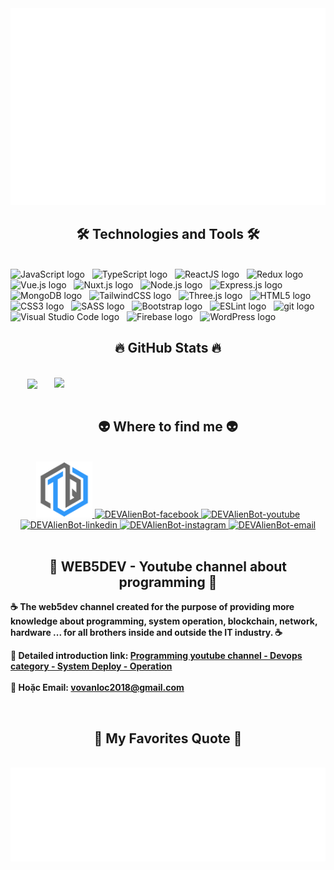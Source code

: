 <!-- DEVAlienBot -->
<a href="#" target="_blank">
  <img src="svg/DEVAlienBot.svg" width="1200" alt="DEVAlienBot-official" />
</a>

<h2 align="center">🛠 Technologies and Tools 🛠</h2>
<br>
<!-- https://simpleicons.org/ -->
<span><img src="https://img.shields.io/badge/JavaScript-282C34?logo=javascript&logoColor=F7DF1E" alt="JavaScript logo" title="JavaScript" height="25" /></span>
&nbsp;
<span><img src="https://img.shields.io/badge/TypeScript-282C34?logo=typescript&logoColor=3178C6" alt="TypeScript logo" title="TypeScript" height="25" /></span>
&nbsp;
<span><img src="https://img.shields.io/badge/ReactJS-282C34?logo=react&logoColor=61DAFB" alt="ReactJS logo" title="ReactJS" height="25" /></span>
&nbsp;
<span><img src="https://img.shields.io/badge/Redux-282C34?logo=redux&logoColor=764ABC" alt="Redux logo" title="Redux" height="25" /></span>
&nbsp;
<span><img src="https://img.shields.io/badge/Vue.js-282C34?logo=vue.js&logoColor=4FC08D" alt="Vue.js logo" title="Vue.js" height="25" /></span>
&nbsp;
<span><img src="https://img.shields.io/badge/Nuxt.js-282C34?logo=nuxt.js&logoColor=4FC08D" alt="Nuxt.js logo" title="Nuxt.js" height="25" /></span>
&nbsp;
<span><img src="https://img.shields.io/badge/Node.js-282C34?logo=node.js&logoColor=00F200" alt="Node.js logo" title="Node.js" height="25" /></span>
&nbsp;
<span><img src="https://img.shields.io/badge/Express-282C34?logo=express&logoColor=FFFFFF" alt="Express.js logo" title="Express.js" height="25" /></span>
&nbsp;
<span><img src="https://img.shields.io/badge/MongoDB-282C34?logo=mongodb&logoColor=47A248" alt="MongoDB logo" title="MongoDB" height="25" /></span>
&nbsp;
<span><img src="https://img.shields.io/badge/Tailwind%20CSS-282C34?logo=tailwind-css&logoColor=38B2AC" alt="TailwindCSS logo" title="TailwindCSS" height="25" /></span>
&nbsp;
<span><img src="https://img.shields.io/badge/Three.js-282C34?logo=three.js&logoColor=FFFFFF" alt="Three.js logo" title="Three.js" height="25" /></span>
&nbsp;
<span><img src="https://img.shields.io/badge/HTML5-282C34?logo=html5&logoColor=E34F26" alt="HTML5 logo" title="HTML5" height="25" /></span>
&nbsp;
<span><img src="https://img.shields.io/badge/CSS3-282C34?logo=css3&logoColor=1572B6" alt="CSS3 logo" title="CSS3" height="25" /></span>
&nbsp;
<span><img src="https://img.shields.io/badge/Sass-282C34?logo=sass&logoColor=CC6699" alt="SASS logo" title="SASS" height="25" /></span>
&nbsp;
<span><img src="https://img.shields.io/badge/Bootstrap-282C34?logo=bootstrap&logoColor=7952B3" alt="Bootstrap logo" title="Bootstrap" height="25" /></span>
&nbsp;
<span><img src="https://img.shields.io/badge/ESLint-282C34?logo=eslint&logoColor=4B32C3" alt="ESLint logo" title="ESLint" height="25" /></span>
&nbsp;
<span><img src="https://img.shields.io/badge/git-282C34?logo=git&logoColor=F05032" alt="git logo" title="git" height="25" /></span>
&nbsp;
<span><img src="https://img.shields.io/badge/VS%20Code-282C34?logo=visual-studio-code&logoColor=007ACC" alt="Visual Studio Code logo" title="Visual Studio Code" height="25" /></span>
&nbsp;
<span><img src="https://img.shields.io/badge/Firebase-282C34?logo=firebase&logoColor=FFCA28" alt="Firebase logo" title="Firebase" height="25" /></span>
&nbsp;
<span><img src="https://img.shields.io/badge/WordPress-282C34?logo=wordPress&logoColor=21759B" alt="WordPress logo" title="WordPress" height="25" /></span>
&nbsp;

<br>
<h2 align="center">🔥 GitHub Stats 🔥</h2>
<!-- https://github.com/anuraghazra/github-readme-stats -->
<br>
<div align=center>
  <a href="#" title="DEVAlienBot">
    <img width="315" align="center" src="https://github-readme-stats.vercel.app/api/top-langs/?username=DEVAlienBot&hide=c%23,powershell,Mathematica,Matlab,Python,Ruby,Objective-C,Objective-C%2b%2b,Cuda&title_color=61dafb&text_color=ffffff&icon_color=61dafb&bg_color=20232a&langs_count=8&layout=compact&border_color=61dafb&hide_border=true" />
  </a>
  <a href="#" title="DEVAlienBot">
    <img align="right" width="434" src="https://github-readme-stats.vercel.app/api?username=DEVAlienBot&show_icons=true&theme=react&border_color=61dafb&hide_border=true" />
  </a>
</div>

<br>
<h2 align="center">👽 Where to find me 👽</h2>
<br>
<!-- https://icons8.com -->
<div align="center">
  <a href=" " target="blank">
    <img width="90" height="90" src="images/logo-DEVAlienBot-transparent-bg-192x192.png" alt="DEVAlienBot-blog" />
  </a>
  <a href=" " target="blank">
    <img src="https://img.icons8.com/bubbles/100/000000/facebook-new.png" alt="DEVAlienBot-facebook" />
  </a>
  <a href=" " target="blank">
    <img src="https://img.icons8.com/bubbles/100/000000/youtube-squared.png" alt="DEVAlienBot-youtube" />
  </a>
  <a href=" " target="blank">
    <img src="https://img.icons8.com/bubbles/100/000000/linkedin.png" alt="DEVAlienBot-linkedin" />
  </a>
  <a href=" " target="blank">
    <img src="https://img.icons8.com/bubbles/100/000000/instagram.png" alt="DEVAlienBot-instagram" />
  </a>
  <a href=" " target="top">
    <img src="https://img.icons8.com/bubbles/100/000000/apple-mail.png" alt="DEVAlienBot-email" />
  </a>
</div>

<br>

<h2 align="center">📖 WEB5DEV - Youtube channel about programming 📖</h2>
<!-- <br>
<p>
  <a href="" target="_blank">
    <strong>☕ Học lập trình MERN Stack Nâng Cao (NodeJS, ReactJS, ExpressJS, MongoDB)</strong>
  </a>
</p> -->
<p><strong>☕ The web5dev channel created for the purpose of providing more knowledge about programming, system operation, blockchain, network, hardware ... for all brothers inside and outside the IT industry. ☕
</strong></p>


<p>
  <strong>🔗 Detailed introduction link: <a href="https://www.youtube.com/playlist?list=PLYA8DYBAF41H-OvApJ1BOzYeIe1eRK8uA" target="_blank">Programming youtube channel - Devops category - System Deploy - Operation</a></strong>
  <br>
  <!-- <strong>🔗 Liên hệ với mình tại Facebook: <a href="https://www.facebook.com/vovanloc2018" target="_blank">https://www.facebook.com/vovanloc2018</a></strong> -->
  <br>
  <strong>📧 Hoặc Email: <a href="mailto:vovanloc2018@gmail.com" target="_top">vovanloc2018@gmail.com</a></strong>
</p>


<br>
<h2 align="center">📑 My Favorites Quote 📑</h2>
<br>
<a href="#" target="_blank">
  <img src="svg/DEVAlienBot-quotes.svg" width="956" height="150" alt="trungquandev-official" />
</a>
